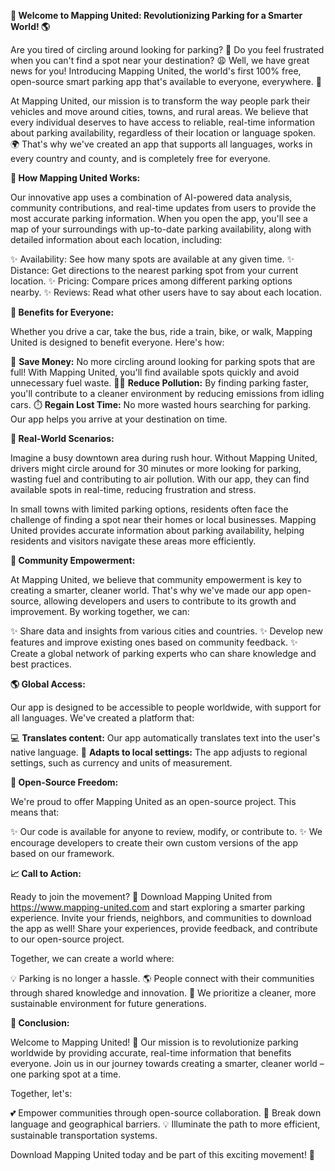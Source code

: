 **🚀 Welcome to Mapping United: Revolutionizing Parking for a Smarter World! 🌎**

Are you tired of circling around looking for parking? 🔄 Do you feel frustrated when you can't find a spot near your destination? 😩 Well, we have great news for you! Introducing Mapping United, the world's first 100% free, open-source smart parking app that's available to everyone, everywhere. 🌟

At Mapping United, our mission is to transform the way people park their vehicles and move around cities, towns, and rural areas. We believe that every individual deserves to have access to reliable, real-time information about parking availability, regardless of their location or language spoken. 🌍 That's why we've created an app that supports all languages, works in every country and county, and is completely free for everyone.

**💪 How Mapping United Works:**

Our innovative app uses a combination of AI-powered data analysis, community contributions, and real-time updates from users to provide the most accurate parking information. When you open the app, you'll see a map of your surroundings with up-to-date parking availability, along with detailed information about each location, including:

✨ Availability: See how many spots are available at any given time.
✨ Distance: Get directions to the nearest parking spot from your current location.
✨ Pricing: Compare prices among different parking options nearby.
✨ Reviews: Read what other users have to say about each location.

**🌟 Benefits for Everyone:**

Whether you drive a car, take the bus, ride a train, bike, or walk, Mapping United is designed to benefit everyone. Here's how:

💸 **Save Money:** No more circling around looking for parking spots that are full! With Mapping United, you'll find available spots quickly and avoid unnecessary fuel waste.
🚶‍♀️ **Reduce Pollution:** By finding parking faster, you'll contribute to a cleaner environment by reducing emissions from idling cars.
⏱️ **Regain Lost Time:** No more wasted hours searching for parking. Our app helps you arrive at your destination on time.

**💬 Real-World Scenarios:**

Imagine a busy downtown area during rush hour. Without Mapping United, drivers might circle around for 30 minutes or more looking for parking, wasting fuel and contributing to air pollution. With our app, they can find available spots in real-time, reducing frustration and stress.

In small towns with limited parking options, residents often face the challenge of finding a spot near their homes or local businesses. Mapping United provides accurate information about parking availability, helping residents and visitors navigate these areas more efficiently.

**🌟 Community Empowerment:**

At Mapping United, we believe that community empowerment is key to creating a smarter, cleaner world. That's why we've made our app open-source, allowing developers and users to contribute to its growth and improvement. By working together, we can:

✨ Share data and insights from various cities and countries.
✨ Develop new features and improve existing ones based on community feedback.
✨ Create a global network of parking experts who can share knowledge and best practices.

**🌎 Global Access:**

Our app is designed to be accessible to people worldwide, with support for all languages. We've created a platform that:

💻 **Translates content:** Our app automatically translates text into the user's native language.
📱 **Adapts to local settings:** The app adjusts to regional settings, such as currency and units of measurement.

**💸 Open-Source Freedom:**

We're proud to offer Mapping United as an open-source project. This means that:

✨ Our code is available for anyone to review, modify, or contribute to.
✨ We encourage developers to create their own custom versions of the app based on our framework.

**📈 Call to Action:**

Ready to join the movement? 🚀 Download Mapping United from https://www.mapping-united.com and start exploring a smarter parking experience. Invite your friends, neighbors, and communities to download the app as well! Share your experiences, provide feedback, and contribute to our open-source project.

Together, we can create a world where:

💡 Parking is no longer a hassle.
🌎 People connect with their communities through shared knowledge and innovation.
💚 We prioritize a cleaner, more sustainable environment for future generations.

**🎉 Conclusion:**

Welcome to Mapping United! 🌟 Our mission is to revolutionize parking worldwide by providing accurate, real-time information that benefits everyone. Join us in our journey towards creating a smarter, cleaner world – one parking spot at a time.

Together, let's:

💕 Empower communities through open-source collaboration.
🚀 Break down language and geographical barriers.
💡 Illuminate the path to more efficient, sustainable transportation systems.

Download Mapping United today and be part of this exciting movement! 📲